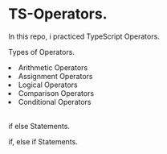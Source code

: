 # TS-Operators.

<p>In this repo, i practiced TypeScript Operators.</p>
<p>Types of Operators.</p>
<li>Arithmetic Operators</li>
<li>Assignment Operators</li>
<li>Logical Operators</li>
<li>Comparison Operators</li>
<li>Conditional Operators</li>
<br>

<p>if else Statements.</p>
<p>if, else if Statements.</p>

